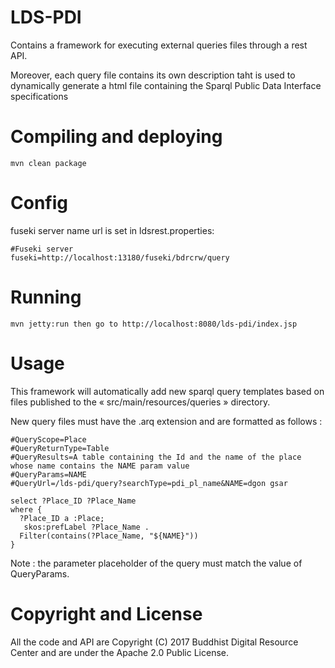 ﻿# LDS-PDI

Contains a framework for executing external queries files through a rest API.

Moreover, each query file contains its own description taht is used to dynamically generate a html file containing the Sparql Public Data Interface specifications  

# Compiling and deploying

```
mvn clean package
```
# Config

fuseki server name url is set in ldsrest.properties:

```
#Fuseki server
fuseki=http://localhost:13180/fuseki/bdrcrw/query
```

# Running

```
mvn jetty:run then go to http://localhost:8080/lds-pdi/index.jsp
```

# Usage

This framework will automatically add new sparql query templates based on files published to the « src/main/resources/queries » directory.

New query files must have the .arq extension and are formatted as follows :

```
#QueryScope=Place
#QueryReturnType=Table
#QueryResults=A table containing the Id and the name of the place whose name contains the NAME param value
#QueryParams=NAME
#QueryUrl=/lds-pdi/query?searchType=pdi_pl_name&NAME=dgon gsar

select ?Place_ID ?Place_Name
where {
  ?Place_ID a :Place;
   skos:prefLabel ?Place_Name .
  Filter(contains(?Place_Name, "${NAME}"))
}
```
Note : the parameter placeholder of the query must match the value of QueryParams.

# Copyright and License

All the code and API are Copyright (C) 2017 Buddhist Digital Resource Center and are under the Apache 2.0 Public License.
